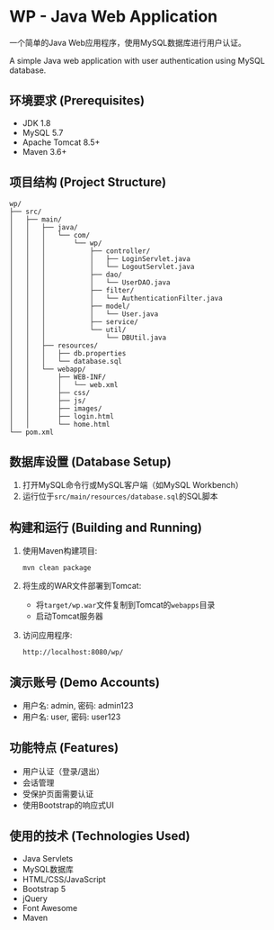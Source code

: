 # WP - Java Web Application

一个简单的Java Web应用程序，使用MySQL数据库进行用户认证。

A simple Java web application with user authentication using MySQL database.

## 环境要求 (Prerequisites)

- JDK 1.8
- MySQL 5.7
- Apache Tomcat 8.5+
- Maven 3.6+

## 项目结构 (Project Structure)

```
wp/
├── src/
│   ├── main/
│   │   ├── java/
│   │   │   └── com/
│   │   │       └── wp/
│   │   │           ├── controller/
│   │   │           │   ├── LoginServlet.java
│   │   │           │   └── LogoutServlet.java
│   │   │           ├── dao/
│   │   │           │   └── UserDAO.java
│   │   │           ├── filter/
│   │   │           │   └── AuthenticationFilter.java
│   │   │           ├── model/
│   │   │           │   └── User.java
│   │   │           ├── service/
│   │   │           └── util/
│   │   │               └── DBUtil.java
│   │   ├── resources/
│   │   │   ├── db.properties
│   │   │   └── database.sql
│   │   └── webapp/
│   │       ├── WEB-INF/
│   │       │   └── web.xml
│   │       ├── css/
│   │       ├── js/
│   │       ├── images/
│   │       ├── login.html
│   │       └── home.html
└── pom.xml
```

## 数据库设置 (Database Setup)

1. 打开MySQL命令行或MySQL客户端（如MySQL Workbench）
2. 运行位于`src/main/resources/database.sql`的SQL脚本

## 构建和运行 (Building and Running)

1. 使用Maven构建项目:
   ```
   mvn clean package
   ```

2. 将生成的WAR文件部署到Tomcat:
   - 将`target/wp.war`文件复制到Tomcat的`webapps`目录
   - 启动Tomcat服务器

3. 访问应用程序:
   ```
   http://localhost:8080/wp/
   ```

## 演示账号 (Demo Accounts)

- 用户名: admin, 密码: admin123
- 用户名: user, 密码: user123

## 功能特点 (Features)

- 用户认证（登录/退出）
- 会话管理
- 受保护页面需要认证
- 使用Bootstrap的响应式UI

## 使用的技术 (Technologies Used)

- Java Servlets
- MySQL数据库
- HTML/CSS/JavaScript
- Bootstrap 5
- jQuery
- Font Awesome
- Maven 